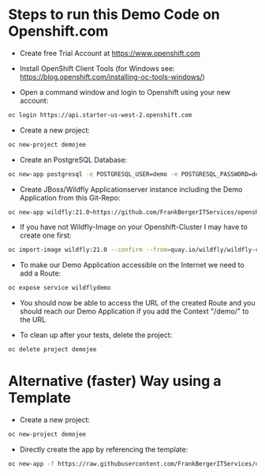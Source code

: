 Steps to run this Demo Code on Openshift.com
============================================

* Create free Trial Account at https://www.openshift.com

* Install OpenShift Client Tools (for Windows see: https://blog.openshift.com/installing-oc-tools-windows/)

* Open a command window and login to Openshift using your new account:
```bash
oc login https://api.starter-us-west-2.openshift.com 
```

* Create a new project:
```bash
oc new-project demojee
```

* Create an PostgreSQL Database:
```bash
oc new-app postgresql -e POSTGRESQL_USER=demo -e POSTGRESQL_PASSWORD=developer -e POSTGRESQL_DATABASE=demojee 
```

* Create JBoss/Wildfly Applicationserver instance including the Demo Application from this Git-Repo:
```bash
oc new-app wildfly:21.0~https://github.com/FrankBergerITServices/openshift-jee-sample.git -e POSTGRESQL_USER=demo -e POSTGRESQL_PASSWORD=developer -e POSTGRESQL_DATABASE=demojee --name='wildflydemo'
```

* If you have not Wildfly-Image on your Openshift-Cluster I may have to create one first:
```bash
oc import-image wildfly:21.0 --confirm --from=quay.io/wildfly/wildfly-centos7:21.0 --insecure -n openshift
```

* To make our Demo Application accessible on the Internet we need to add a Route:
```bash
oc expose service wildflydemo
```

* You should now be able to access the URL of the created Route and you should reach our Demo Application if you add the Context "/demo/" to the URL

* To clean up after your tests, delete the project:
```bash
oc delete project demojee
```


Alternative (faster) Way using a Template
=========================================

* Create a new project:
```bash
oc new-project demojee
```

* Directly create the app by referencing the template:
```bash
oc new-app -f https://raw.githubusercontent.com/FrankBergerITServices/openshift-jee-sample/master/demojee.yaml
```
